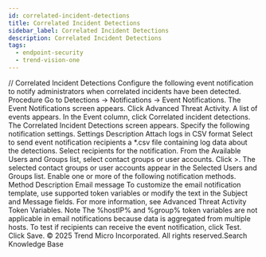 ```yaml
---
id: correlated-incident-detections
title: Correlated Incident Detections
sidebar_label: Correlated Incident Detections
description: Correlated Incident Detections
tags:
  - endpoint-security
  - trend-vision-one
---
```


/*<![CDATA[*/ $('#title').html($('meta[name=map-description]').attr('content')); /*]]>*/ Correlated Incident Detections Configure the following event notification to notify administrators when correlated incidents have been detected. Procedure Go to Detections → Notifications → Event Notifications. The Event Notifications screen appears. Click Advanced Threat Activity. A list of events appears. In the Event column, click Correlated incident detections. The Correlated Incident Detections screen appears. Specify the following notification settings. Settings Description Attach logs in CSV format Select to send event notification recipients a *.csv file containing log data about the detections. Select recipients for the notification. From the Available Users and Groups list, select contact groups or user accounts. Click >. The selected contact groups or user accounts appear in the Selected Users and Groups list. Enable one or more of the following notification methods. Method Description Email message To customize the email notification template, use supported token variables or modify the text in the Subject and Message fields. For more information, see Advanced Threat Activity Token Variables. Note The %hostIP% and %group% token variables are not applicable in email notifications because data is aggregated from multiple hosts. To test if recipients can receive the event notification, click Test. Click Save. © 2025 Trend Micro Incorporated. All rights reserved.Search Knowledge Base